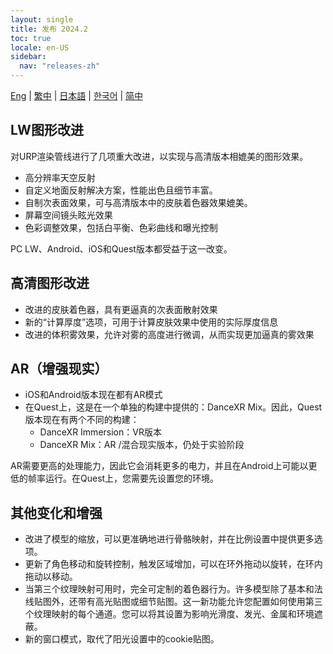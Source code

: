 ```yaml
---
layout: single
title: 发布 2024.2
toc: true
locale: en-US
sidebar:
  nav: "releases-zh"
---
```

[Eng](/dancexr/releases/2024.2) | [繁中](/tw/dancexr/releases/2024.2) | [日本語](/jp/dancexr/releases/2024.2) | [한국어](/kr/dancexr/releases/2024.2) | [简中](/zh/dancexr/releases/2024.2)

## LW图形改进
对URP渲染管线进行了几项重大改进，以实现与高清版本相媲美的图形效果。
* 高分辨率天空反射
* 自定义地面反射解决方案，性能出色且细节丰富。
* 自制次表面效果，可与高清版本中的皮肤着色器效果媲美。
* 屏幕空间镜头眩光效果
* 色彩调整效果，包括白平衡、色彩曲线和曝光控制

PC LW、Android、iOS和Quest版本都受益于这一改变。

## 高清图形改进
* 改进的皮肤着色器，具有更逼真的次表面散射效果
* 新的“计算厚度”选项，可用于计算皮肤效果中使用的实际厚度信息
* 改进的体积雾效果，允许对雾的高度进行微调，从而实现更加逼真的雾效果

## AR（增强现实）
* iOS和Android版本现在都有AR模式
* 在Quest上，这是在一个单独的构建中提供的：DanceXR Mix。因此，Quest版本现在有两个不同的构建：
    * DanceXR Immersion：VR版本
    * DanceXR Mix：AR /混合现实版本，仍处于实验阶段

AR需要更高的处理能力，因此它会消耗更多的电力，并且在Android上可能以更低的帧率运行。在Quest上，您需要先设置您的环境。

## 其他变化和增强
* 改进了模型的缩放，可以更准确地进行骨骼映射，并在比例设置中提供更多选项。
* 更新了角色移动和旋转控制，触发区域增加，可以在环外拖动以旋转，在环内拖动以移动。
* 当第三个纹理映射可用时，完全可定制的着色器行为。许多模型除了基本和法线贴图外，还带有高光贴图或细节贴图。这一新功能允许您配置如何使用第三个纹理映射的每个通道。您可以将其设置为影响光滑度、发光、金属和环境遮蔽。
* 新的窗口模式，取代了阳光设置中的cookie贴图。